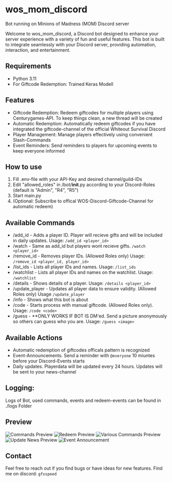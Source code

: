 # wos_mom_discord
Bot running on Minions of Madness (MOM) Discord server

Welcome to wos_mom_discord, a Discord bot designed to enhance your server experience with a variety of fun and useful features. This bot is built to integrate seamlessly with your Discord server, providing automation, interaction, and entertainment.


## Requirements
- Python 3.11
- For Giftcode Redemption: Trained Keras Modell 

## Features
- Giftcode Redemption: Redeem giftcodes for multiple players using Centurygames-API. To keep things clean, a new thread will be created
- Automatic Redemption: Automatically redeem giftcodes if you have integrated the giftcode-channel of the official Whiteout Survival Discord
- Player Management: Manage players effectively using convenient Slash-Commands
- Event Reminders: Send reminders to players for upcoming events to keep everyone informed

## How to use
1. Fill .env-file with your API-Key and desired channel/guild-IDs
2. Edit "allowed_roles" in /bot/__init__.py according to your Discord-Roles (default is "Admin", "R4", "R5")
3. Start main.py
4. (Optional: Subscribe to offical WOS-Discord-Giftcode-Channel for automatic redeem)

## Available Commands
- /add_id - Adds a player ID. Player will recieve gifts and will be included in daily updates. Usage: `/add_id <player_id>`
- /watch - Same as add_id but players wont recieve gifts. `/watch <player_id>`
- /remove_id - Removes player IDs. (Allowed Roles only) Usage: `/remove_id <player_id, player_id>`
- /list_ids - Lists all player IDs and names. Usage: `/list_ids`
- /watchlist - Lists all player IDs and names on the watchlist. Usage: `/watchlist`
- /details - Shows details of a player. Usage: `/details <player_id>`
- /update_player - Updates all player data to ensure validity. (Allowed Roles only) Usage `/update_player`
- /info - Shows what this bot is about 
- /code - Starts process with manual giftcode. (Allowed Roles only). Usage: `/code <code>`
- /guess - **ONLY WORKS IF BOT IS DM'ed. Send a picture anonymously so others can guess who you are. Usage: `/guess <image>`

## Available Actions
- Automatic redemption of giftcodes officals pattern is recognized
- Event-Announcements. Send a reminder with `@everyone` 10 miuntes before your Discord-Events starts
- Daily updates. Playerdata will be updated every 24 hours. Updates will be sent to your news-channel

## Logging:
Logs of Bot, used commands, events and redeem-events can be found in ./logs Folder

## Preview
![Commands Preview](https://github.com/user-attachments/assets/61655145-b5e0-4cb6-9eab-a245a57ac84b)
![Redeem Preview](https://github.com/user-attachments/assets/70c70e58-e241-4813-b7c7-f984a9776f10)
![Various Commands Preview](https://github.com/user-attachments/assets/ccc4ad80-18cc-4c95-b297-bc07c0573edd)
![Update News Preview](https://github.com/user-attachments/assets/5a3263bd-919e-40e0-ab72-13ecd3d1d0cc)
![Event Announcement](https://github.com/user-attachments/assets/2b2ce1df-bc73-4345-9f8e-fd6888911b58)


## Contact
Feel free to reach out if you find bugs or have ideas for new features. Find me on discord: `gfxspeed` 
